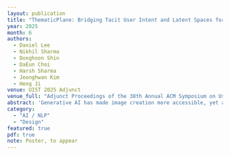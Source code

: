 ```yaml
---
layout: publication
title: "ThematicPlane: Bridging Tacit User Intent and Latent Spaces for Image Generation"
year: 2025
month: 6
authors:
  - Daniel Lee
  - Nikhil Sharma
  - Donghoon Shin
  - DaEun Choi
  - Harsh Sharma
  - Jeonghwan Kim
  - Heng Ji
venue: UIST 2025 Adjunct
venue_full: "Adjunct Proceedings of the 38th Annual ACM Symposium on User Interface Software and Technology"
abstract: 'Generative AI has made image creation more accessible, yet aligning outputs with nuanced creative intent remains challenging, particularly for non-experts. Existing tools often require users to externalize ideas through prompts or references, limiting fluid exploration. We introduce ThematicPlane, a system that enables users to navigate and manipulate high-level semantic concepts (e.g., mood, style, or narrative tone) within an interactive thematic design plane. This interface bridges the gap between tacit creative intent and system control. In our exploratory study (N=6), participants engaged in divergent and convergent creative modes, often embracing unexpected results as inspiration or iteration cues. While they grounded their exploration in familiar themes, differing expectations of how themes mapped to outputs revealed a need for more explainable controls. Overall, ThematicPlane fosters expressive, iterative workflows and highlights new directions for intuitive, semantics-driven interaction in generative design tools.'
category:
  - "AI / NLP"
  - "Design"
featured: true
pdf: true
note: Poster, to appear
---
```

